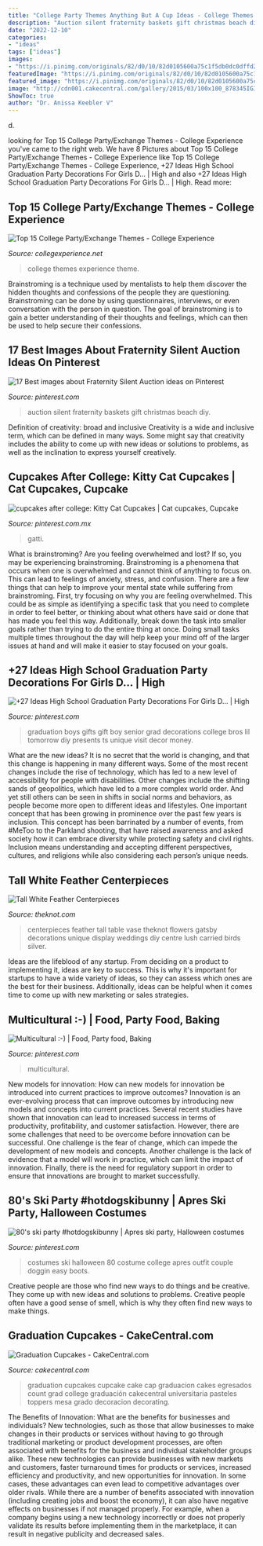 ```yaml
---
title: "College Party Themes Anything But A Cup Ideas - College Themes Experience Theme"
description: "Auction silent fraternity baskets gift christmas beach diy"
date: "2022-12-10"
categories:
- "ideas"
tags: ["ideas"]
images:
- "https://i.pinimg.com/originals/82/d0/10/82d0105600a75c1f5db0dc0dffd2fa42.jpg"
featuredImage: "https://i.pinimg.com/originals/82/d0/10/82d0105600a75c1f5db0dc0dffd2fa42.jpg"
featured_image: "https://i.pinimg.com/originals/82/d0/10/82d0105600a75c1f5db0dc0dffd2fa42.jpg"
image: "http://cdn001.cakecentral.com/gallery/2015/03/100x100_878345IGIE_graduation-cupcakes.jpg"
ShowToc: true
author: "Dr. Anissa Keebler V"
---
```



d.

	

		
looking for Top 15 College Party/Exchange Themes - College Experience you've came to the right web. We have 8 Pictures about Top 15 College Party/Exchange Themes - College Experience like Top 15 College Party/Exchange Themes - College Experience, +27 Ideas High School Graduation Party Decorations For Girls D… | High and also +27 Ideas High School Graduation Party Decorations For Girls D… | High. Read more:
		
    
## Top 15 College Party/Exchange Themes - College Experience

<img loading=lazy src="https://collegexperience.net/wp-content/uploads/2016/11/college-party-themes.jpg" onerror="this.onerror=null;this.src='https://tse2.mm.bing.net/th?id=OIP.eE2_LvFUJN9763tQSgHmGAHaEo&amp;pid=15.1';" alt="Top 15 College Party/Exchange Themes - College Experience">

_Source: collegexperience.net_

>college themes experience theme. 

	

Brainstroming is a technique used by mentalists to help them discover the hidden thoughts and confessions of the people they are questioning. Brainstroming can be done by using questionnaires, interviews, or even conversation with the person in question. The goal of brainstroming is to gain a better understanding of their thoughts and feelings, which can then be used to help secure their confessions.

    
## 17 Best Images About Fraternity Silent Auction Ideas On Pinterest

<img loading=lazy src="https://s-media-cache-ak0.pinimg.com/736x/71/0b/fb/710bfb25f030ccf042bb58a783084676.jpg" onerror="this.onerror=null;this.src='https://tse4.mm.bing.net/th?id=OIP.Y86y9fp29Wz_FKu3LgaFPQHaJ3&amp;pid=15.1';" alt="17 Best images about Fraternity Silent Auction ideas on Pinterest">

_Source: pinterest.com_

>auction silent fraternity baskets gift christmas beach diy. 

	

Definition of creativity: broad and inclusive
Creativity is a wide and inclusive term, which can be defined in many ways. Some might say that creativity includes the ability to come up with new ideas or solutions to problems, as well as the inclination to express yourself creatively.

    
## Cupcakes After College: Kitty Cat Cupcakes | Cat Cupcakes, Cupcake

<img loading=lazy src="https://i.pinimg.com/originals/c1/fc/cd/c1fccd5633d4288e82c2dd4a260a62b6.jpg" onerror="this.onerror=null;this.src='https://tse1.mm.bing.net/th?id=OIP.a43greMp-ooKHIzZ69aMTQHaFj&amp;pid=15.1';" alt="cupcakes after college: Kitty Cat Cupcakes | Cat cupcakes, Cupcake">

_Source: pinterest.com.mx_

>gatti. 

	

What is brainstroming?
Are you feeling overwhelmed and lost? If so, you may be experiencing brainstroming. Brainstroming is a phenomena that occurs when one is overwhelmed and cannot think of anything to focus on. This can lead to feelings of anxiety, stress, and confusion. There are a few things that can help to improve your mental state while suffering from brainstroming. First, try focusing on why you are feeling overwhelmed. This could be as simple as identifying a specific task that you need to complete in order to feel better, or thinking about what others have said or done that has made you feel this way. Additionally, break down the task into smaller goals rather than trying to do the entire thing at once. Doing small tasks multiple times throughout the day will help keep your mind off of the larger issues at hand and will make it easier to stay focused on your goals.

    
## +27 Ideas High School Graduation Party Decorations For Girls D… | High

<img loading=lazy src="https://i.pinimg.com/736x/95/e1/42/95e14252c30c7cf5f82d8969d13378a7.jpg" onerror="this.onerror=null;this.src='https://tse4.mm.bing.net/th?id=OIP.QQn2BGsqii6x_ebgun-L8gHaNJ&amp;pid=15.1';" alt="+27 Ideas High School Graduation Party Decorations For Girls D… | High">

_Source: pinterest.com_

>graduation boys gifts gift boy senior grad decorations college bros lil tomorrow diy presents ts unique visit decor money. 

	

What are the new ideas?
It is no secret that the world is changing, and that this change is happening in many different ways. Some of the most recent changes include the rise of technology, which has led to a new level of accessibility for people with disabilities. Other changes include the shifting sands of geopolitics, which have led to a more complex world order. And yet still others can be seen in shifts in social norms and behaviors, as people become more open to different ideas and lifestyles.
One important concept that has been growing in prominence over the past few years is inclusion. This concept has been barrinated by a number of events, from #MeToo to the Parkland shooting, that have raised awareness and asked society how it can embrace diversity while protecting safety and civil rights. Inclusion means understanding and accepting different perspectives, cultures, and religions while also considering each person’s unique needs.

    
## Tall White Feather Centerpieces

<img loading=lazy src="https://apis.xogrp.com/media-api/images/0f5fdd04-1933-11e4-843f-22000aa61a3e~rs_729.h" onerror="this.onerror=null;this.src='https://tse1.mm.bing.net/th?id=OIP.IJMehOasZJLClF1J7e9LWgHaKH&amp;pid=15.1';" alt="Tall White Feather Centerpieces">

_Source: theknot.com_

>centerpieces feather tall table vase theknot flowers gatsby decorations unique display weddings diy centre lush carried birds silver. 

	

Ideas are the lifeblood of any startup. From deciding on a product to implementing it, ideas are key to success. This is why it's important for startups to have a wide variety of ideas, so they can assess which ones are the best for their business. Additionally, ideas can be helpful when it comes time to come up with new marketing or sales strategies.

    
## Multicultural :-) | Food, Party Food, Baking

<img loading=lazy src="https://i.pinimg.com/736x/fe/87/57/fe87578de06b22d930ea5745d8bd737d--art-ideas-dinner.jpg" onerror="this.onerror=null;this.src='https://tse3.mm.bing.net/th?id=OIP.ltN78A0nL1EdkQGSI7qnVgEsEs&amp;pid=15.1';" alt="Multicultural :-) | Food, Party food, Baking">

_Source: pinterest.com_

>multicultural. 

	

New models for innovation: How can new models for innovation be introduced into current practices to improve outcomes?
Innovation is an ever-evolving process that can improve outcomes by introducing new models and concepts into current practices. Several recent studies have shown that innovation can lead to increased success in terms of productivity, profitability, and customer satisfaction. However, there are some challenges that need to be overcome before innovation can be successful. One challenge is the fear of change, which can impede the development of new models and concepts. Another challenge is the lack of evidence that a model will work in practice, which can limit the impact of innovation. Finally, there is the need for regulatory support in order to ensure that innovations are brought to market successfully.

    
## 80&#039;s Ski Party #hotdogskibunny | Apres Ski Party, Halloween Costumes

<img loading=lazy src="https://i.pinimg.com/originals/82/d0/10/82d0105600a75c1f5db0dc0dffd2fa42.jpg" onerror="this.onerror=null;this.src='https://tse4.mm.bing.net/th?id=OIP.8ilDX4DLo8x0zIiTJrAh1wHaOX&amp;pid=15.1';" alt="80&#039;s ski party #hotdogskibunny | Apres ski party, Halloween costumes">

_Source: pinterest.com_

>costumes ski halloween 80 costume college apres outfit couple doggin easy boots. 

	

Creative people are those who find new ways to do things and be creative. They come up with new ideas and solutions to problems. Creative people often have a good sense of smell, which is why they often find new ways to make things.

    
## Graduation Cupcakes - CakeCentral.com

<img loading=lazy src="http://cdn001.cakecentral.com/gallery/2015/03/100x100_878345IGIE_graduation-cupcakes.jpg" onerror="this.onerror=null;this.src='https://tse2.mm.bing.net/th?id=OIP.SbCEzGPEYRYq5p_K50NIqgHaE8&amp;pid=15.1';" alt="Graduation Cupcakes - CakeCentral.com">

_Source: cakecentral.com_

>graduation cupcakes cupcake cake cap graduacion cakes egresados count grad college graduación cakecentral universitaria pasteles toppers mesa grado decoracion decorating. 

	

The Benefits of Innovation: What are the benefits for businesses and individuals?
New technologies, such as those that allow businesses to make changes in their products or services without having to go through traditional marketing or product development processes, are often associated with benefits for the business and individual stakeholder groups alike. These new technologies can provide businesses with new markets and customers, faster turnaround times for products or services, increased efficiency and productivity, and new opportunities for innovation. In some cases, these advantages can even lead to competitive advantages over older rivals.
While there are a number of benefits associated with innovation (including creating jobs and boost the economy), it can also have negative effects on businesses if not managed properly. For example, when a company begins using a new technology incorrectly or does not properly validate its results before implementing them in the marketplace, it can result in negative publicity and decreased sales.


